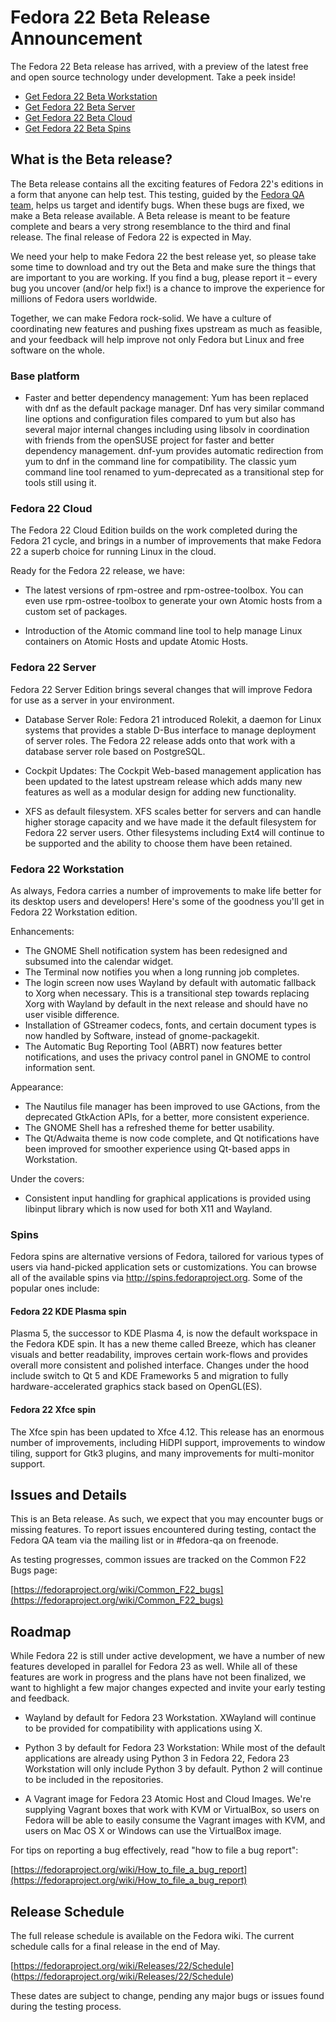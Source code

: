 <!-- 
.. title: Fedora 22 Beta Release!
.. slug: fedora-22-beta-release
.. date: 2015-04-21 15:23:27 UTC
.. tags: 
.. category: 
.. link: 
.. description: 
.. type: text
.. LICENSE: CC-BY-SA-4.0
-->

Fedora 22 Beta Release Announcement
===================================

The Fedora 22 Beta release has arrived, with a preview of the latest
free and open source technology under development. Take a peek inside!

-   [Get Fedora 22 Beta Workstation](https://getfedora.org/en/workstation/prerelease/)
-   [Get Fedora 22 Beta Server](https://getfedora.org/en/server/prerelease/)
-   [Get Fedora 22 Beta Cloud](https://getfedora.org/en/cloud/prerelease/)
-   [Get Fedora 22 Beta Spins](https://spins.fedoraproject.org/prerelease)

What is the Beta release?
-------------------------

The Beta release contains all the exciting features of Fedora 22's
editions in a form that anyone can help test. This testing, guided by
the [Fedora QA team](QA "wikilink"), helps us target and identify bugs.
When these bugs are fixed, we make a Beta release available. A Beta
release is meant to be feature complete and bears a very strong
resemblance to the third and final release. The final release of Fedora
22 is expected in May.

We need your help to make Fedora 22 the best release yet, so please take
some time to download and try out the Beta and make sure the things that
are important to you are working. If you find a bug, please report
it – every bug you uncover (and/or help fix!) is a chance to improve
the experience for millions of Fedora users worldwide.

Together, we can make Fedora rock-solid. We have a culture of
coordinating new features and pushing fixes upstream as much as
feasible, and your feedback will help improve not only Fedora but Linux
and free software on the whole.

### Base platform

-   Faster and better dependency management: Yum has been replaced with
    dnf as the default package manager. Dnf has very similar command
    line options and configuration files compared to yum but also has
    several major internal changes including using libsolv in
    coordination with friends from the openSUSE project for faster and
    better dependency management. dnf-yum provides automatic redirection
    from yum to dnf in the command line for compatibility. The classic
    yum command line tool renamed to yum-deprecated as a transitional
    step for tools still using it.

### Fedora 22 Cloud

The Fedora 22 Cloud Edition builds on the work completed during the
Fedora 21 cycle, and brings in a number of improvements that make Fedora
22 a superb choice for running Linux in the cloud.

Ready for the Fedora 22 release, we have:

-   The latest versions of rpm-ostree and rpm-ostree-toolbox. You can
    even use rpm-ostree-toolbox to generate your own Atomic hosts from a
    custom set of packages.

-   Introduction of the Atomic command line tool to help manage Linux
    containers on Atomic Hosts and update Atomic Hosts.

### Fedora 22 Server

Fedora 22 Server Edition brings several changes that will improve Fedora
for use as a server in your environment.

-   Database Server Role: Fedora 21 introduced Rolekit, a daemon for
    Linux systems that provides a stable D-Bus interface to manage
    deployment of server roles. The Fedora 22 release adds onto that
    work with a database server role based on PostgreSQL.

-   Cockpit Updates: The Cockpit Web-based management application has
    been updated to the latest upstream release which adds many new
    features as well as a modular design for adding new functionality.

-   XFS as default filesystem. XFS scales better for servers and can
    handle higher storage capacity and we have made it the default
    filesystem for Fedora 22 server users. Other filesystems including
    Ext4 will continue to be supported and the ability to choose them
    have been retained.

### Fedora 22 Workstation

As always, Fedora carries a number of improvements to make life better
for its desktop users and developers! Here's some of the goodness you'll
get in Fedora 22 Workstation edition.

Enhancements:

-   The GNOME Shell notification system has been redesigned and subsumed
    into the calendar widget.
-   The Terminal now notifies you when a long running job completes.
-   The login screen now uses Wayland by default with automatic fallback
    to Xorg when necessary. This is a transitional step towards
    replacing Xorg with Wayland by default in the next release and
    should have no user visible difference.
-   Installation of GStreamer codecs, fonts, and certain document types
    is now handled by Software, instead of gnome-packagekit.
-   The Automatic Bug Reporting Tool (ABRT) now features better
    notifications, and uses the privacy control panel in GNOME to
    control information sent.

Appearance:

-   The Nautilus file manager has been improved to use GActions, from
    the deprecated GtkAction APIs, for a better, more consistent
    experience.
-   The GNOME Shell has a refreshed theme for better usability.
-   The Qt/Adwaita theme is now code complete, and Qt notifications have
    been improved for smoother experience using Qt-based apps in
    Workstation.

Under the covers:

-   Consistent input handling for graphical applications is provided
    using libinput library which is now used for both X11 and Wayland.

### Spins

Fedora spins are alternative versions of Fedora, tailored for various
types of users via hand-picked application sets or customizations. You
can browse all of the available spins via
http://spins.fedoraproject.org. Some of the popular ones include:

#### Fedora 22 KDE Plasma spin

Plasma 5, the successor to KDE Plasma 4, is now the default workspace in
the Fedora KDE spin. It has a new theme called Breeze, which has cleaner
visuals and better readability, improves certain work-flows and provides
overall more consistent and polished interface. Changes under the hood
include switch to Qt 5 and KDE Frameworks 5 and migration to fully
hardware-accelerated graphics stack based on OpenGL(ES).

#### Fedora 22 Xfce spin

The Xfce spin has been updated to Xfce 4.12. This release has an
enormous number of improvements, including HiDPI support, improvements
to window tiling, support for Gtk3 plugins, and many improvements for
multi-monitor support.

Issues and Details
------------------

This is an Beta release. As such, we expect that you may encounter bugs
or missing features. To report issues encountered during testing,
contact the Fedora QA team via the mailing list or in \#fedora-qa on
freenode.

As testing progresses, common issues are tracked on the Common F22
Bugs page:

[https://fedoraproject.org/wiki/Common_F22_bugs](https://fedoraproject.org/wiki/Common_F22_bugs)

Roadmap
-------

While Fedora 22 is still under active development, we have a number of
new features developed in parallel for Fedora 23 as well. While all of
these features are work in progress and the plans have not been
finalized, we want to highlight a few major changes expected and invite
your early testing and feedback.

-   Wayland by default for Fedora 23 Workstation. XWayland will continue
    to be provided for compatibility with applications using X.

-   Python 3 by default for Fedora 23 Workstation: While most of the
    default applications are already using Python 3 in Fedora 22, Fedora
    23 Workstation will only include Python 3 by default. Python 2 will
    continue to be included in the repositories.

-   A Vagrant image for Fedora 23 Atomic Host and Cloud Images. We're
    supplying Vagrant boxes that work with KVM or VirtualBox, so users
    on Fedora will be able to easily consume the Vagrant images with
    KVM, and users on Mac OS X or Windows can use the VirtualBox image.

For tips on reporting a bug effectively, read "how to file a bug
report":

[https://fedoraproject.org/wiki/How_to_file_a_bug_report](https://fedoraproject.org/wiki/How_to_file_a_bug_report)

Release Schedule
----------------

The full release schedule is available on the Fedora wiki. The current
schedule calls for a final release in the end of May.

[https://fedoraproject.org/wiki/Releases/22/Schedule] (https://fedoraproject.org/wiki/Releases/22/Schedule)

These dates are subject to change, pending any major bugs or issues
found during the testing process.
